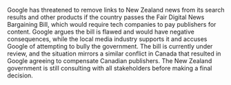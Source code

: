 Google has threatened to remove links to New Zealand news from its search results and other products if the country passes the Fair Digital News Bargaining Bill, which would require tech companies to pay publishers for content.  Google argues the bill is flawed and would have negative consequences, while the local media industry supports it and accuses Google of attempting to bully the government.  The bill is currently under review, and the situation mirrors a similar conflict in Canada that resulted in Google agreeing to compensate Canadian publishers. The New Zealand government is still consulting with all stakeholders before making a final decision.